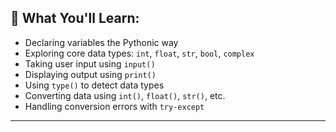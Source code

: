 
## 📘 What You'll Learn:
- Declaring variables the Pythonic way
- Exploring core data types: `int`, `float`, `str`, `bool`, `complex`
- Taking user input using `input()`
- Displaying output using `print()`
- Using `type()` to detect data types
- Converting data using `int()`, `float()`, `str()`, etc.
- Handling conversion errors with `try-except`

---

